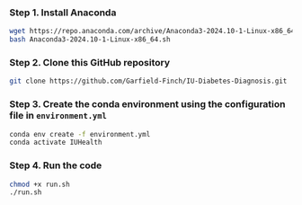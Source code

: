 ### Step 1. Install Anaconda

```bash
wget https://repo.anaconda.com/archive/Anaconda3-2024.10-1-Linux-x86_64.sh
bash Anaconda3-2024.10-1-Linux-x86_64.sh
```

### Step 2. Clone this GitHub repository

```bash
git clone https://github.com/Garfield-Finch/IU-Diabetes-Diagnosis.git
```

### Step 3. Create the conda environment using the configuration file in `environment.yml`

```bash
conda env create -f environment.yml
conda activate IUHealth
```

### Step 4. Run the code

```bash
chmod +x run.sh
./run.sh
```
